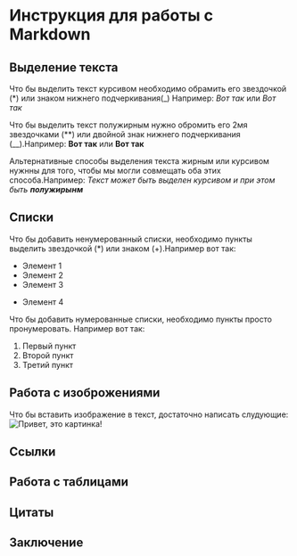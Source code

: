# Инструкция для работы с Markdown

## Выделение текста

Что бы выделить текст курсивом необходимо обрамить его звездочкой (*) или знаком нижнего подчеркивания(_) Например: *Вот так* или _Вот так_

Что бы выделить текст полужирным нужно обромить его 2мя звездочками (**) или двойной знак нижнего подчеркивания (__).Например: **Вот так** или __Вот так__

Альтернативные способы выделения текста жирным или курсивом нужнны для того, чтобы мы могли совмещать оба этих способа.Например: _Текст может быть выделен курсивом и при этом быть **полужирынм**_

## Списки

Что бы добавить ненумерованный списки, необходимо пункты выделить звездочкой (*) или знаком (+).Например вот так:
* Элемент 1
* Элемент 2
* Элемент 3
+ Элемент 4 

Что бы добавить нумерованные списки, необходимо пункты просто пронумеровать. Например вот так:
1. Первый пункт
2. Второй пункт
3. Третий пункт 

## Работа с изоброжениями

Что бы вставить изображение в текст, достаточно написать слудующие: 
![Привет, это картинка!](kartinka.jpg)

## Ссылки

## Работа с таблицами

## Цитаты

## Заключение